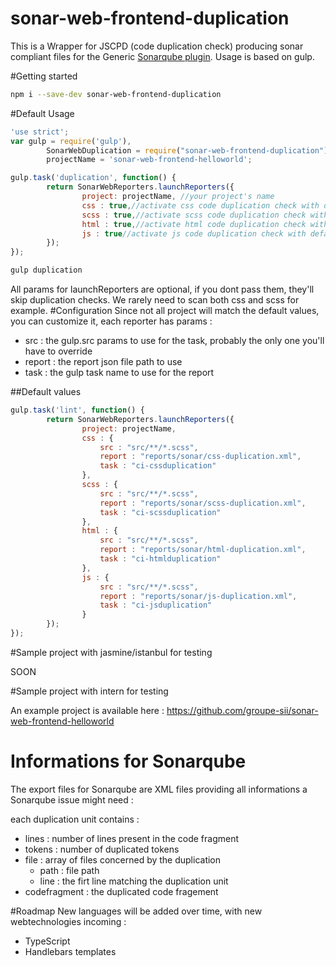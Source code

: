 # sonar-web-frontend-duplication

This is a Wrapper for JSCPD (code duplication check) producing sonar compliant files for the Generic [Sonarqube plugin](https://github.com/groupe-sii/sonar-web-client-plugin). Usage is based on gulp.

#Getting started
```bash
npm i --save-dev sonar-web-frontend-duplication
```

#Default Usage
```Javascript
'use strict';
var gulp = require('gulp'),
		SonarWebDuplication = require("sonar-web-frontend-duplication"),
		projectName = 'sonar-web-frontend-helloworld';

gulp.task('duplication', function() {
		return SonarWebReporters.launchReporters({
				project: projectName, //your project's name
				css : true,//activate css code duplication check with default values
				scss : true,//activate scss code duplication check with default values
				html : true,//activate html code duplication check with default values
				js : true//activate js code duplication check with default values
		});
});
```
```bash
gulp duplication
```
All params for launchReporters are optional, if you dont pass them, they'll skip duplication checks. We rarely need to scan both css and scss for example.
#Configuration
Since not all project will match the default values, you can customize it, each reporter has params : 

* src : the gulp.src params to use for the task, probably the only one you'll have to override
* report : the report json file path to use
* task : the gulp task name to use for the report

##Default values
```Javascript
gulp.task('lint', function() {
		return SonarWebReporters.launchReporters({
				project: projectName, 
				css : {
					src : "src/**/*.scss",
					report : "reports/sonar/css-duplication.xml",
					task : "ci-cssduplication"
				},
				scss : {
					src : "src/**/*.scss",
					report : "reports/sonar/scss-duplication.xml",
					task : "ci-scssduplication"
				},
				html : {
					src : "src/**/*.scss",
					report : "reports/sonar/html-duplication.xml",
					task : "ci-htmlduplication"
				},
				js : {
					src : "src/**/*.scss",
					report : "reports/sonar/js-duplication.xml",
					task : "ci-jsduplication"
				}
		});
});
```

#Sample project with jasmine/istanbul for testing

SOON

#Sample project with intern for testing

An example project is available here : https://github.com/groupe-sii/sonar-web-frontend-helloworld

# Informations for Sonarqube
The export files for Sonarqube are XML files providing all informations a Sonarqube issue might need :

each duplication unit contains :

* lines : number of lines present in the code fragment
* tokens : number of duplicated tokens
* file : array of files concerned by the duplication
	* path : file path
	* line : the firt line matching the duplication unit
* codefragment : the duplicated code fragement

#Roadmap
New languages will be added over time, with new webtechnologies incoming : 

* TypeScript
* Handlebars templates